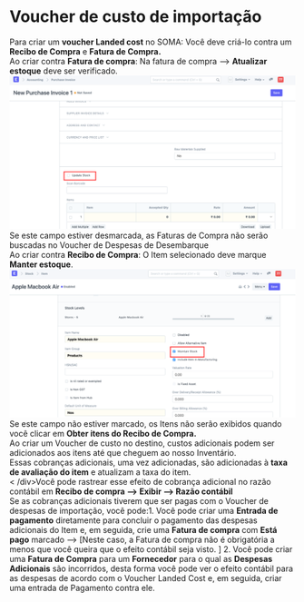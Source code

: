 # Voucher de custo de importação


Para criar um **voucher Landed cost** no SOMA: Você deve criá-lo contra um **Recibo de Compra** e  **Fatura de Compra.**   
Ao criar contra **Fatura de compra**: Na fatura de compra --> **Atualizar estoque** deve ser verificado.  
![](/files/z3sBK9F.png)  
 Se este campo estiver desmarcada, as Faturas de Compra não serão buscadas no Voucher de Despesas de Desembarque  
Ao criar contra **Recibo de Compra**: O Item selecionado deve marque **Manter estoque**.  
![](/files/vEwpm61.png)  
 Se este campo não estiver marcado, os Itens não serão exibidos quando você clicar em **Obter itens do Recibo de Compra.**   
Ao criar um Voucher de custo no destino, custos adicionais podem ser adicionados aos itens até que cheguem ao nosso Inventário.  
Essas cobranças adicionais, uma vez adicionadas, são adicionadas à **taxa de avaliação do item** e atualizam a taxa do item.  
< /div>Você pode rastrear esse efeito de cobrança adicional no razão contábil em **Recibo de compra --> Exibir --> Razão contábil**  
Se as cobranças adicionais tiverem que ser pagas com o Voucher de despesas de importação, você pode:1. Você pode criar uma **Entrada de pagamento** diretamente para concluir o pagamento das despesas adicionais do Item e, em seguida, crie uma **Fatura de compra** com **Está pago** marcado --> [Neste caso, a Fatura de compra não é obrigatória a menos que você queira que o efeito contábil seja visto. ]
2. Você pode criar uma **Fatura de Compra** para um **Fornecedor** para o qual as **Despesas Adicionais** são incorridos, desta forma você pode ver o efeito contábil para as despesas de acordo com o Voucher Landed Cost e, em seguida, criar uma entrada de Pagamento contra ele.

  
